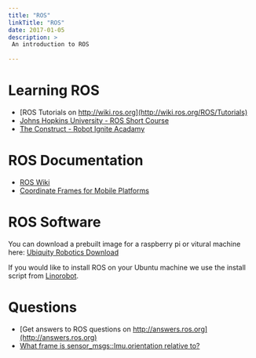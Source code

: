 ```yaml
---
title: "ROS"
linkTitle: "ROS"
date: 2017-01-05
description: >
 An introduction to ROS
 
---
```


# Learning ROS
 * [ROS Tutorials on http://wiki.ros.org](http://wiki.ros.org/ROS/Tutorials)
 * [Johns Hopkins University - ROS Short Course](https://dscl.lcsr.jhu.edu/home/courses/ros_short_course_fall_2017/)
 * [The Construct - Robot Ignite Acadamy](https://www.robotigniteacademy.com)

# ROS Documentation
* [ROS Wiki](http://wiki.ros.org)
* [Coordinate Frames for Mobile Platforms](http://www.ros.org/reps/rep-0105.html)

# ROS Software
You can download a prebuilt image for a raspberry pi or vitural machine here: [Ubiquity Robotics Download](https://downloads.ubiquityrobotics.com/)

If you would like to install ROS on your Ubuntu machine we use the install script from [Linorobot](https://github.com/linorobot/rosme).

# Questions
* [Get answers to ROS questions on http://answers.ros.org](http://answers.ros.org)
* [What frame is sensor_msgs::Imu.orientation relative to?](https://answers.ros.org/question/50870/what-frame-is-sensor_msgsimuorientation-relative-to/)
